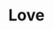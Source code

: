 ---
title: "Love"
summary: "American psychedelic rock group, formed in Los Angeles in 1965. They signed to Elektra records along with the Doors . After the original line-up split in early 1968, continued to perform under the name “Love” until 1974, and subsequently irregularly until his death in 2006."
image: "love.jpg"
---